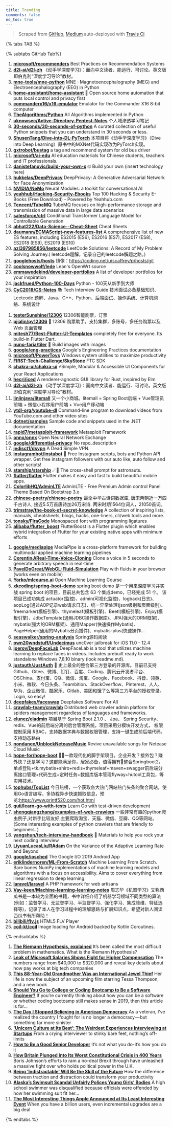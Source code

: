 ```yaml
---
title: Trending
comments: false
no_toc: true
---
```


> Scraped from [GitHub](https://github.com/trending), [Medium](https://medium.com/topic/popular)
auto-deployed with [Travis Ci](https://travis-ci.org/)

{% tabs TAB %}
<!-- tab GitHub -->
{% subtabs GitHub Tab%}
<!-- tab Daily -->
1. [**microsoft/recommenders**](https://github.com/microsoft/recommenders)
Best Practices on Recommendation Systems
2. [**d2l-ai/d2l-zh**](https://github.com/d2l-ai/d2l-zh)
《动手学深度学习》：面向中文读者、能运行、可讨论。英文版即伯克利“深度学习导论”教材。
3. [**mne-tools/mne-python**](https://github.com/mne-tools/mne-python)
MNE : Magnetoencephalography (MEG) and Electroencephalography (EEG) in Python
4. [**home-assistant/home-assistant**](https://github.com/home-assistant/home-assistant)
🏡 Open source home automation that puts local control and privacy first
5. [**commanderx16/x16-emulator**](https://github.com/commanderx16/x16-emulator)
Emulator for the Commander X16 8-bit computer
6. [**TheAlgorithms/Python**](https://github.com/TheAlgorithms/Python)
All Algorithms implemented in Python
7. [**uknowsec/Active-Directory-Pentest-Notes**](https://github.com/uknowsec/Active-Directory-Pentest-Notes)
个人域渗透学习笔记
8. [**30-seconds/30-seconds-of-python**](https://github.com/30-seconds/30-seconds-of-python)
A curated collection of useful Python snippets that you can understand in 30 seconds or less.
9. [**ShusenTang/Dive-into-DL-PyTorch**](https://github.com/ShusenTang/Dive-into-DL-PyTorch)
本项目将《动手学深度学习》（Dive into Deep Learning）原书中的MXNet代码实现改为PyTorch实现。
10. [**gxtrobot/bustag**](https://github.com/gxtrobot/bustag)
a tag and recommend system for old bus driver
11. [**microsoft/ai-edu**](https://github.com/microsoft/ai-edu)
AI education materials for Chinese students, teachers and IT professionals.
12. [**danistefanovic/build-your-own-x**](https://github.com/danistefanovic/build-your-own-x)
🤓 Build your own (insert technology here)
13. [**hukkelas/DeepPrivacy**](https://github.com/hukkelas/DeepPrivacy)
DeepPrivacy: A Generative Adversarial Network for Face Anonymization
14. [**NVIDIA/NeMo**](https://github.com/NVIDIA/NeMo)
Neural Modules: a toolkit for conversational AI
15. [**yeahhub/Hacking-Security-Ebooks**](https://github.com/yeahhub/Hacking-Security-Ebooks)
Top 100 Hacking & Security E-Books (Free Download) - Powered by Yeahhub.com
16. [**Tencent/TubeMQ**](https://github.com/Tencent/TubeMQ)
TubeMQ focuses on high-performance storage and transmission of massive data in large data scenarios
17. [**salesforce/ctrl**](https://github.com/salesforce/ctrl)
Conditional Transformer Language Model for Controllable Generation
18. [**abhat222/Data-Science--Cheat-Sheet**](https://github.com/abhat222/Data-Science--Cheat-Sheet)
Cheat Sheets
19. [**daumann/ECMAScript-new-features-list**](https://github.com/daumann/ECMAScript-new-features-list)
A comprehensive list of new ES features, including ES2015 (ES6), ES2016 (ES7), ES2017 (ES8), ES2018 (ES9), ES2019 (ES10)
20. [**azl397985856/leetcode**](https://github.com/azl397985856/leetcode)
LeetCode Solutions: A Record of My Problem Solving Journey.( leetcode题解，记录自己的leetcode解题之路。)
21. [**googlehosts/hosts**](https://github.com/googlehosts/hosts)
镜像：https://coding.net/u/scaffrey/p/hosts/git
22. [**coolsnowwolf/lede**](https://github.com/coolsnowwolf/lede)
Lean's OpenWrt source
23. [**emmawedekind/developer-portfolios**](https://github.com/emmawedekind/developer-portfolios)
A list of developer portfolios for your inspiration
24. [**jackfrued/Python-100-Days**](https://github.com/jackfrued/Python-100-Days)
Python - 100天从新手到大师
25. [**CyC2018/CS-Notes**](https://github.com/CyC2018/CS-Notes)
📚 Tech Interview Guide 技术面试必备基础知识、Leetcode 题解、Java、C++、Python、后端面试、操作系统、计算机网络、系统设计
<!-- endtab -->
<!-- tab Weekly -->
1. [**testerSunshine/12306**](https://github.com/testerSunshine/12306)
12306智能刷票，订票
2. [**pjialin/py12306**](https://github.com/pjialin/py12306)
🚂 12306 购票助手，支持集群，多账号，多任务购票以及 Web 页面管理
3. [**mitesh77/Best-Flutter-UI-Templates**](https://github.com/mitesh77/Best-Flutter-UI-Templates)
completely free for everyone. Its build-in Flutter Dart.
4. [**nuno-faria/tiler**](https://github.com/nuno-faria/tiler)
👷 Build images with images
5. [**google/eng-practices**](https://github.com/google/eng-practices)
Google's Engineering Practices documentation
6. [**microsoft/PowerToys**](https://github.com/microsoft/PowerToys)
Windows system utilities to maximize productivity
7. [**FIRST-Tech-Challenge/SkyStone**](https://github.com/FIRST-Tech-Challenge/SkyStone)
FTC SDK
8. [**chakra-ui/chakra-ui**](https://github.com/chakra-ui/chakra-ui)
⚡️Simple, Modular & Accessible UI Components for your React Applications
9. [**hecrj/iced**](https://github.com/hecrj/iced)
A renderer-agnostic GUI library for Rust, inspired by Elm
10. [**d2l-ai/d2l-zh**](https://github.com/d2l-ai/d2l-zh)
《动手学深度学习》：面向中文读者、能运行、可讨论。英文版即伯克利“深度学习导论”教材。
11. [**linlinjava/litemall**](https://github.com/linlinjava/litemall)
又一个小商城。litemall = Spring Boot后端 + Vue管理员前端 + 微信小程序用户前端 + Vue用户移动端
12. [**ytdl-org/youtube-dl**](https://github.com/ytdl-org/youtube-dl)
Command-line program to download videos from YouTube.com and other video sites
13. [**dotnet/samples**](https://github.com/dotnet/samples)
Sample code and snippets used in the .NET documentation
14. [**rapid7/metasploit-framework**](https://github.com/rapid7/metasploit-framework)
Metasploit Framework
15. [**onnx/onnx**](https://github.com/onnx/onnx)
Open Neural Network Exchange
16. [**google/differential-privacy**](https://github.com/google/differential-privacy)
No repo_description
17. [**jedisct1/dsvpn**](https://github.com/jedisct1/dsvpn)
A Dead Simple VPN.
18. [**instagrambot/instabot**](https://github.com/instagrambot/instabot)
🐙 Free Instagram scripts, bots and Python API wrapper. Get free instagram followers with our auto like, auto follow and other scripts!
19. [**starship/starship**](https://github.com/starship/starship)
☄🌌️ The cross-shell prompt for astronauts.
20. [**flutter/flutter**](https://github.com/flutter/flutter)
Flutter makes it easy and fast to build beautiful mobile apps.
21. [**ColorlibHQ/AdminLTE**](https://github.com/ColorlibHQ/AdminLTE)
AdminLTE - Free Premium Admin control Panel Theme Based On Bootstrap 3.x
22. [**chinese-poetry/chinese-poetry**](https://github.com/chinese-poetry/chinese-poetry)
最全中华古诗词数据库, 唐宋两朝近一万四千古诗人, 接近5.5万首唐诗加26万宋诗. 两宋时期1564位词人，21050首词。
23. [**trimstray/the-book-of-secret-knowledge**](https://github.com/trimstray/the-book-of-secret-knowledge)
A collection of inspiring lists, manuals, cheatsheets, blogs, hacks, one-liners, cli/web tools and more.
24. [**tonsky/FiraCode**](https://github.com/tonsky/FiraCode)
Monospaced font with programming ligatures
25. [**alibaba/flutter_boost**](https://github.com/alibaba/flutter_boost)
FlutterBoost is a Flutter plugin which enables hybrid integration of Flutter for your existing native apps with minimum efforts
<!-- endtab -->
<!-- tab Monthly -->
1. [**google/mediapipe**](https://github.com/google/mediapipe)
MediaPipe is a cross-platform framework for building multimodal applied machine learning pipelines
2. [**CorentinJ/Real-Time-Voice-Cloning**](https://github.com/CorentinJ/Real-Time-Voice-Cloning)
Clone a voice in 5 seconds to generate arbitrary speech in real-time
3. [**PavelDoGreat/WebGL-Fluid-Simulation**](https://github.com/PavelDoGreat/WebGL-Fluid-Simulation)
Play with fluids in your browser (works even on mobile)
4. [**Yorko/mlcourse.ai**](https://github.com/Yorko/mlcourse.ai)
Open Machine Learning Course
5. [**xkcoding/spring-boot-demo**](https://github.com/xkcoding/spring-boot-demo)
spring boot demo 是一个用来深度学习并实战 spring boot 的项目，目前总共包含 63 个集成demo，已经完成 51 个。 该项目已成功集成 actuator(监控)、admin(可视化监控)、logback(日志)、aopLog(通过AOP记录web请求日志)、统一异常处理(json级别和页面级别)、freemarker(模板引擎)、thymeleaf(模板引擎)、Beetl(模板引擎)、Enjoy(模板引擎)、JdbcTemplate(通用JDBC操作数据库)、JPA(强大的ORM框架)、mybatis(强大的ORM框架)、通用Mapper(快速操作Mybatis)、PageHelper(通用的Mybatis分页插件)、mybatis-plus(快速操作…
6. [**seaswalker/spring-analysis**](https://github.com/seaswalker/spring-analysis)
Spring源码阅读
7. [**pwn20wndstuff/Undecimus**](https://github.com/pwn20wndstuff/Undecimus)
unc0ver jailbreak for iOS 11.0 - 12.4
8. [**iperov/DeepFaceLab**](https://github.com/iperov/DeepFaceLab)
DeepFaceLab is a tool that utilizes machine learning to replace faces in videos. Includes prebuilt ready to work standalone Windows 7,8,10 binary (look readme.md).
9. [**justauth/JustAuth**](https://github.com/justauth/JustAuth)
💯 史上最全的整合第三方登录的开源库。目前已支持Github、Gitee、微博、钉钉、百度、Coding、腾讯云开发者平台、OSChina、支付宝、QQ、微信、淘宝、Google、Facebook、抖音、领英、小米、微软、今日头条、Teambition、StackOverflow、Pinterest、人人、华为、企业微信、酷家乐、Gitlab、美团和饿了么等第三方平台的授权登录。 Login, so easy!
10. [**deepfakes/faceswap**](https://github.com/deepfakes/faceswap)
Deepfakes Software For All
11. [**crawlab-team/crawlab**](https://github.com/crawlab-team/crawlab)
Distributed web crawler admin platform for spiders management regardless of languages and frameworks.
12. [**elunez/eladmin**](https://github.com/elunez/eladmin)
项目基于 Spring Boot 2.1.0 、 Jpa、 Spring Security、redis、Vue的前后端分离的后台管理系统，项目采用分模块开发方式， 权限控制采用 RBAC，支持数据字典与数据权限管理，支持一键生成前后端代码，支持动态路由
13. [**nondanee/UnblockNeteaseMusic**](https://github.com/nondanee/UnblockNeteaseMusic)
Revive unavailable songs for Netease Cloud Music
14. [**hope-for/hope-boot**](https://github.com/hope-for/hope-boot)
🌱🚀一款现代化的脚手架项目。企业开发？接外包？赚外快？还是学习？这都能满足你，居家必备，值得拥有🍻整合Springboot2，单点登陆+tk.mybatis+shiro+redis+thymeleaf+maven+swagger前后端分离接口管理+代码生成+定时任务+数据库版本管理flyway+hutool工具包，等实用技术。
15. [**tophubs/TopList**](https://github.com/tophubs/TopList)
今日热榜，一个获取各大热门网站热门头条的聚合网站，使用Go语言编写，多协程异步快速抓取信息，预览:https://www.printf520.com/hot.html
16. [**quii/learn-go-with-tests**](https://github.com/quii/learn-go-with-tests)
Learn Go with test-driven development
17. [**shengqiangzhang/examples-of-web-crawlers**](https://github.com/shengqiangzhang/examples-of-web-crawlers)
一些非常有趣的python爬虫例子,对新手比较友好,主要爬取淘宝、天猫、微信、豆瓣、QQ等网站。(Some interesting examples of python crawlers that are friendly to beginners. )
18. [**yangshun/tech-interview-handbook**](https://github.com/yangshun/tech-interview-handbook)
💯 Materials to help you rock your next coding interview
19. [**LiyuanLucasLiu/RAdam**](https://github.com/LiyuanLucasLiu/RAdam)
On the Variance of the Adaptive Learning Rate and Beyond
20. [**google/iosched**](https://github.com/google/iosched)
The Google I/O 2019 Android App
21. [**eriklindernoren/ML-From-Scratch**](https://github.com/eriklindernoren/ML-From-Scratch)
Machine Learning From Scratch. Bare bones NumPy implementations of machine learning models and algorithms with a focus on accessibility. Aims to cover everything from linear regression to deep learning.
22. [**laravel/laravel**](https://github.com/laravel/laravel)
A PHP framework for web artisans
23. [**Vay-keen/Machine-learning-learning-notes**](https://github.com/Vay-keen/Machine-learning-learning-notes)
周志华《机器学习》又称西瓜书是一本较为全面的书籍，书中详细介绍了机器学习领域不同类型的算法(例如：监督学习、无监督学习、半监督学习、强化学习、集成降维、特征选择等)，记录了本人在学习过程中的理解思路与扩展知识点，希望对新人阅读西瓜书有所帮助！
24. [**bilibili/flv.js**](https://github.com/bilibili/flv.js)
HTML5 FLV Player
25. [**coil-kt/coil**](https://github.com/coil-kt/coil)
Image loading for Android backed by Kotlin Coroutines.
<!-- endtab -->
{% endsubtabs %}
<!-- endtab --><!-- tab Medium -->
1. [**The Riemann Hypothesis, explained**](https://medium.com/cantors-paradise/the-riemann-hypothesis-explained-fa01c1f75d3f?source=topic_page---------------------------20)
It’s been called the most difficult problem in mathematics. What is the Riemann Hypothesis?
2. [**Leak of Microsoft Salaries Shows Fight for Higher Compensation**](https://onezero.medium.com/leak-of-microsoft-salaries-shows-fight-for-higher-compensation-3010c589b41e?source=topic_page---------0------------------1)
The numbers range from $40,000 to $320,000 and reveal key details about how pay works at big tech companies
3. [**This 88-Year-Old Grandmother Was an International Jewel Thief**](https://zora.medium.com/this-88-year-old-grandmother-was-an-international-jewel-thief-52c073b9aa06?source=topic_page---------1------------------1)
Her life is now the subject of an upcoming film starring Tessa Thompson, and a new book
4. [**Should You Go to College or Coding Bootcamp to Be a Software Engineer?**](https://medium.com/swlh/should-you-go-to-college-or-coding-bootcamp-to-be-a-software-engineer-612e676f9440?source=topic_page---------2------------------1)
If you’re currently thinking about how you can be a software or whether coding bootcamp still makes sense in 2019, then this article is for…
5. [**The Day I Stopped Believing in American Democracy**](https://humanparts.medium.com/the-day-i-stopped-believing-in-american-democracy-46d077e9336f?source=topic_page---------4------------------1)
As a veteran, I’ve realized the country I fought for is no longer a democracy — but something far more sinister
6. [**‘Unicorn Culture at Its Best’: The Weirdest Experiences Interviewing at Startups**](https://thebolditalic.com/unicorn-culture-at-its-best-the-weirdest-experiences-interviewing-at-startups-6fa57bfb1f0e?source=topic_page---------5------------------1)
From a crying interviewer to stinky bare feet, nothing’s off-limits
7. [**How to Be a Good Senior Developer**](https://medium.com/better-programming/how-to-be-a-good-senior-developer-958948e02ada?source=topic_page---------6------------------1)
It’s not what you do-it’s how you do it
8. [**How Britain Plunged Into Its Worst Constitutional Crisis in 400 Years**](https://gen.medium.com/how-britain-plunged-into-its-worst-constitutional-crisis-in-400-years-11ec694264b8?source=topic_page---------7------------------1)
Boris Johnson’s efforts to ram a no-deal Brexit through have unleashed a massive fight over who holds political power in the U.K.
9. [**Being ‘Indistractable’ Will Be the Skill of the Future**](https://onezero.medium.com/being-indistractable-will-be-the-skill-of-the-future-a07780cf36f4?source=topic_page---------8------------------1)
How the difference between traction and distraction could transform your productivity
10. [**Alaska’s Swimsuit Scandal Unfairly Polices Young Girls’ Bodies**](https://gen.medium.com/alaska-high-school-swimming-divings-inexcusable-swimsuit-scandal-33cc10f180b9?source=topic_page---------9------------------1)
A high school swimmer was disqualified because officials were offended by how her swimming suit fit her…
11. [**The Most Interesting Things Apple Announced at Its Least Interesting Event**](https://onezero.medium.com/the-most-interesting-things-apple-announced-at-its-least-interesting-event-9328908fd95a?source=topic_page---------10------------------1)
When you have a billion users, even incremental upgrades are a big deal
<!-- endtab -->
{% endtabs %}
